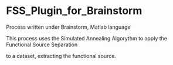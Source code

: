 # FSS_Plugin_for_Brainstorm
Process written under Brainstorm, Matlab language

This process uses the Simulated Annealing Algorythm to apply the Functional Source Separation

to a dataset, extracting the functional source.
